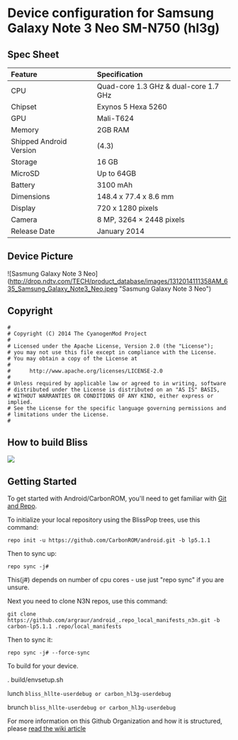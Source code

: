 # Device configuration for Samsung Galaxy Note 3 Neo SM-N750 (hl3g)

## Spec Sheet

| Feature                 | Specification                         |
| :---------------------- | :-------------------------------------|
| CPU                     | Quad-core 1.3 GHz & dual-core 1.7 GHz |
| Chipset                 | Exynos 5 Hexa 5260                    |
| GPU                     | Mali-T624                             |
| Memory                  | 2GB RAM                               |
| Shipped Android Version | (4.3)                                 |
| Storage                 | 16 GB                                 |
| MicroSD                 | Up to 64GB                            |
| Battery                 | 3100 mAh                              |
| Dimensions              | 148.4 x 77.4 x 8.6 mm                 |
| Display                 | 720 x 1280 pixels                     |
| Camera                  | 8 MP, 3264 × 2448 pixels              |
| Release Date            | January 2014                          |

## Device Picture 

![Sasmung Galaxy Note 3 Neo] (http://drop.ndtv.com/TECH/product_database/images/1312014111358AM_635_Samsung_Galaxy_Note3_Neo.jpeg "Sasmung Galaxy Note 3 Neo")

## Copyright

```
#
# Copyright (C) 2014 The CyanogenMod Project
#
# Licensed under the Apache License, Version 2.0 (the "License");
# you may not use this file except in compliance with the License.
# You may obtain a copy of the License at
#
#      http://www.apache.org/licenses/LICENSE-2.0
#
# Unless required by applicable law or agreed to in writing, software
# distributed under the License is distributed on an "AS IS" BASIS,
# WITHOUT WARRANTIES OR CONDITIONS OF ANY KIND, either express or implied.
# See the License for the specific language governing permissions and
# limitations under the License.
#
```

## How to build Bliss
<img src="https://img.xda-cdn.com/y0-jh92D771X32M91Mt_8WdDVoI=/https%3A%2F%2Fimg.xda-cdn.com%2FIzXw9U92Wdi5Pl7AF3dTe1e0aAY%3D%2Fhttp%253A%252F%252Fi.imgur.com%252FXzinYIT.png">

Getting Started 
---------------

To get started with Android/CarbonROM, you'll need to get
familiar with [Git and Repo](http://source.android.com/source/using-repo.html).

To initialize your local repository using the BlissPop trees, use this command:


    repo init -u https://github.com/CarbonROM/android.git -b lp5.1.1

Then to sync up:

    repo sync -j#

This(j#) depends on number of cpu cores - use just "repo sync" if you are unsure.

Next you need to clone N3N repos, use this command:


    git clone https://github.com/argraur/android_.repo_local_manifests_n3n.git -b carbon-lp5.1.1 .repo/local_manifests
    

Then to sync it:

    repo sync -j# --force-sync

To build for your device.

. build/envsetup.sh

lunch `bliss_hllte-userdebug or carbon_hl3g-userdebug`

brunch `bliss_hllte-userdebug or carbon_hl3g-userdebug`

For more information on this Github Organization and how it is structured,
please [read the wiki article](http://wiki.cyanogenmod.org/w/Github_Organization)
